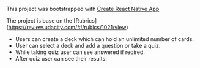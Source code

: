 This project was bootstrapped with [Create React Native App](https://github.com/react-community/create-react-native-app)

The project is base on the [Rubrics]
(https://review.udacity.com/#!/rubics/1021/view)

* Users can create a deck which can hold an unlimited number of cards.
* User can select a deck and add a question or take a quiz.
* While taking quiz user can see answered if reqired.
* After quiz user can see their results.


